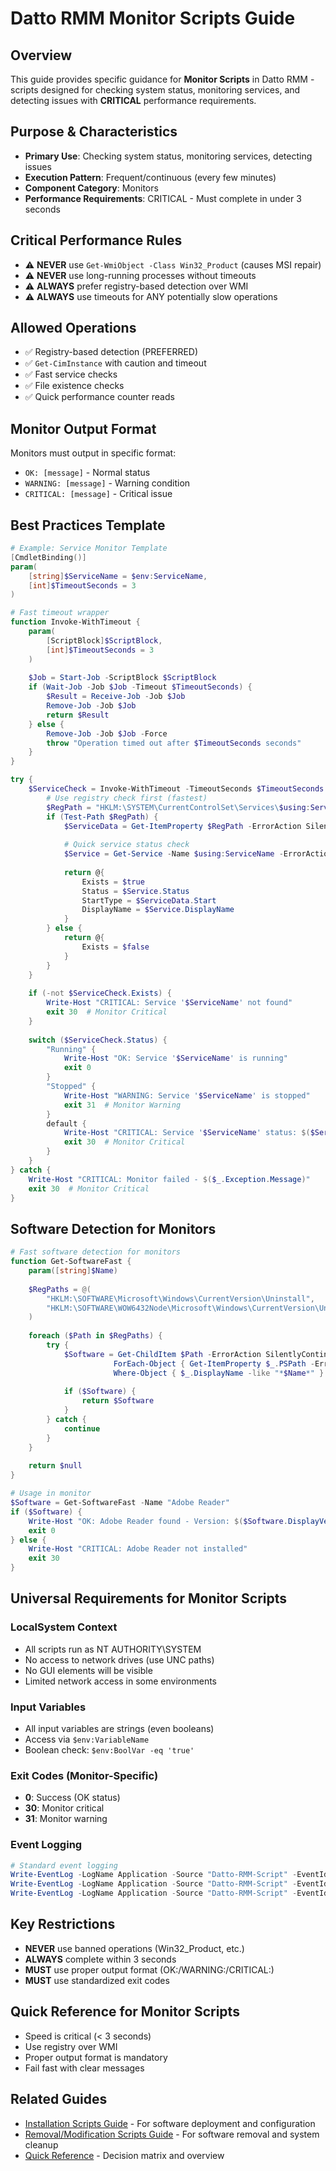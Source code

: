 # Datto RMM Monitor Scripts Guide

## Overview

This guide provides specific guidance for **Monitor Scripts** in Datto RMM - scripts designed for checking system status, monitoring services, and detecting issues with **CRITICAL** performance requirements.

## Purpose & Characteristics

- **Primary Use**: Checking system status, monitoring services, detecting issues
- **Execution Pattern**: Frequent/continuous (every few minutes)
- **Component Category**: Monitors
- **Performance Requirements**: CRITICAL - Must complete in under 3 seconds

## Critical Performance Rules

- ⚠️ **NEVER** use `Get-WmiObject -Class Win32_Product` (causes MSI repair)
- ⚠️ **NEVER** use long-running processes without timeouts
- ⚠️ **ALWAYS** prefer registry-based detection over WMI
- ⚠️ **ALWAYS** use timeouts for ANY potentially slow operations

## Allowed Operations

- ✅ Registry-based detection (PREFERRED)
- ✅ `Get-CimInstance` with caution and timeout
- ✅ Fast service checks
- ✅ File existence checks
- ✅ Quick performance counter reads

## Monitor Output Format

Monitors must output in specific format:
- `OK: [message]` - Normal status
- `WARNING: [message]` - Warning condition
- `CRITICAL: [message]` - Critical issue

## Best Practices Template

```powershell
# Example: Service Monitor Template
[CmdletBinding()]
param(
    [string]$ServiceName = $env:ServiceName,
    [int]$TimeoutSeconds = 3
)

# Fast timeout wrapper
function Invoke-WithTimeout {
    param(
        [ScriptBlock]$ScriptBlock,
        [int]$TimeoutSeconds = 3
    )
    
    $Job = Start-Job -ScriptBlock $ScriptBlock
    if (Wait-Job -Job $Job -Timeout $TimeoutSeconds) {
        $Result = Receive-Job -Job $Job
        Remove-Job -Job $Job
        return $Result
    } else {
        Remove-Job -Job $Job -Force
        throw "Operation timed out after $TimeoutSeconds seconds"
    }
}

try {
    $ServiceCheck = Invoke-WithTimeout -TimeoutSeconds $TimeoutSeconds -ScriptBlock {
        # Use registry check first (fastest)
        $RegPath = "HKLM:\SYSTEM\CurrentControlSet\Services\$using:ServiceName"
        if (Test-Path $RegPath) {
            $ServiceData = Get-ItemProperty $RegPath -ErrorAction SilentlyContinue
            
            # Quick service status check
            $Service = Get-Service -Name $using:ServiceName -ErrorAction SilentlyContinue
            
            return @{
                Exists = $true
                Status = $Service.Status
                StartType = $ServiceData.Start
                DisplayName = $Service.DisplayName
            }
        } else {
            return @{
                Exists = $false
            }
        }
    }
    
    if (-not $ServiceCheck.Exists) {
        Write-Host "CRITICAL: Service '$ServiceName' not found"
        exit 30  # Monitor Critical
    }
    
    switch ($ServiceCheck.Status) {
        "Running" {
            Write-Host "OK: Service '$ServiceName' is running"
            exit 0
        }
        "Stopped" {
            Write-Host "WARNING: Service '$ServiceName' is stopped"
            exit 31  # Monitor Warning
        }
        default {
            Write-Host "CRITICAL: Service '$ServiceName' status: $($ServiceCheck.Status)"
            exit 30  # Monitor Critical
        }
    }
} catch {
    Write-Host "CRITICAL: Monitor failed - $($_.Exception.Message)"
    exit 30  # Monitor Critical
}
```

## Software Detection for Monitors

```powershell
# Fast software detection for monitors
function Get-SoftwareFast {
    param([string]$Name)
    
    $RegPaths = @(
        "HKLM:\SOFTWARE\Microsoft\Windows\CurrentVersion\Uninstall",
        "HKLM:\SOFTWARE\WOW6432Node\Microsoft\Windows\CurrentVersion\Uninstall"
    )
    
    foreach ($Path in $RegPaths) {
        try {
            $Software = Get-ChildItem $Path -ErrorAction SilentlyContinue | 
                       ForEach-Object { Get-ItemProperty $_.PSPath -ErrorAction SilentlyContinue } |
                       Where-Object { $_.DisplayName -like "*$Name*" }
            
            if ($Software) {
                return $Software
            }
        } catch {
            continue
        }
    }
    
    return $null
}

# Usage in monitor
$Software = Get-SoftwareFast -Name "Adobe Reader"
if ($Software) {
    Write-Host "OK: Adobe Reader found - Version: $($Software.DisplayVersion)"
    exit 0
} else {
    Write-Host "CRITICAL: Adobe Reader not installed"
    exit 30
}
```

## Universal Requirements for Monitor Scripts

### LocalSystem Context
- All scripts run as NT AUTHORITY\SYSTEM
- No access to network drives (use UNC paths)
- No GUI elements will be visible
- Limited network access in some environments

### Input Variables
- All input variables are strings (even booleans)
- Access via `$env:VariableName`
- Boolean check: `$env:BoolVar -eq 'true'`

### Exit Codes (Monitor-Specific)
- **0**: Success (OK status)
- **30**: Monitor critical
- **31**: Monitor warning

### Event Logging
```powershell
# Standard event logging
Write-EventLog -LogName Application -Source "Datto-RMM-Script" -EventId 40000 -Message "Success message"  # Success
Write-EventLog -LogName Application -Source "Datto-RMM-Script" -EventId 40001 -Message "Warning message"  # Warning
Write-EventLog -LogName Application -Source "Datto-RMM-Script" -EventId 40002 -Message "Error message"    # Error
```

## Key Restrictions

- **NEVER** use banned operations (Win32_Product, etc.)
- **ALWAYS** complete within 3 seconds
- **MUST** use proper output format (OK:/WARNING:/CRITICAL:)
- **MUST** use standardized exit codes

## Quick Reference for Monitor Scripts

- Speed is critical (< 3 seconds)
- Use registry over WMI
- Proper output format is mandatory
- Fail fast with clear messages

## Related Guides

- [Installation Scripts Guide](Installation-Scripts-Guide.md) - For software deployment and configuration
- [Removal/Modification Scripts Guide](Removal-Modification-Scripts-Guide.md) - For software removal and system cleanup
- [Quick Reference](Quick-Reference.md) - Decision matrix and overview

